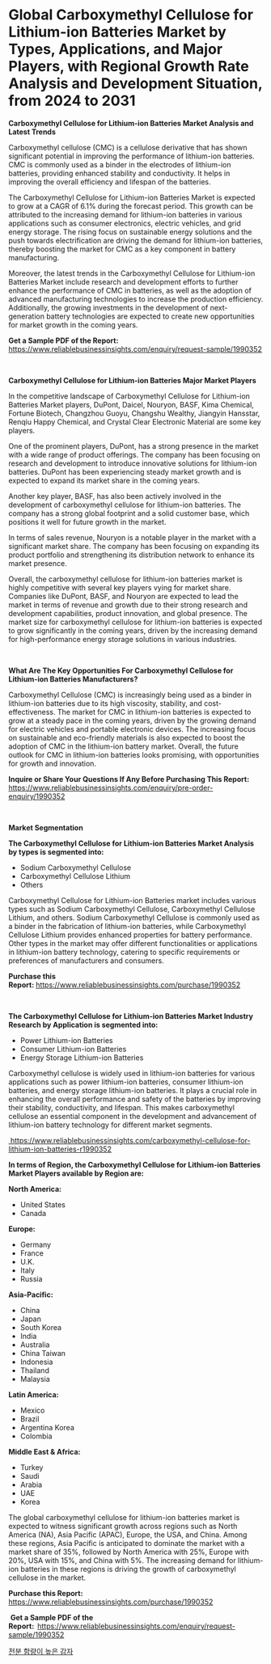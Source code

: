 <p><h1>Global Carboxymethyl Cellulose for Lithium-ion Batteries Market by Types, Applications, and Major Players, with Regional Growth Rate Analysis and Development Situation, from 2024 to 2031</h1></p><p><strong>Carboxymethyl Cellulose for Lithium-ion Batteries Market Analysis and Latest Trends</strong></p>
<p><p>Carboxymethyl cellulose (CMC) is a cellulose derivative that has shown significant potential in improving the performance of lithium-ion batteries. CMC is commonly used as a binder in the electrodes of lithium-ion batteries, providing enhanced stability and conductivity. It helps in improving the overall efficiency and lifespan of the batteries.</p><p>The Carboxymethyl Cellulose for Lithium-ion Batteries Market is expected to grow at a CAGR of 6.1% during the forecast period. This growth can be attributed to the increasing demand for lithium-ion batteries in various applications such as consumer electronics, electric vehicles, and grid energy storage. The rising focus on sustainable energy solutions and the push towards electrification are driving the demand for lithium-ion batteries, thereby boosting the market for CMC as a key component in battery manufacturing.</p><p>Moreover, the latest trends in the Carboxymethyl Cellulose for Lithium-ion Batteries Market include research and development efforts to further enhance the performance of CMC in batteries, as well as the adoption of advanced manufacturing technologies to increase the production efficiency. Additionally, the growing investments in the development of next-generation battery technologies are expected to create new opportunities for market growth in the coming years.</p></p>
<p><strong>Get a Sample PDF of the Report:&nbsp;</strong> <a href="https://www.reliablebusinessinsights.com/enquiry/request-sample/1990352">https://www.reliablebusinessinsights.com/enquiry/request-sample/1990352</a></p>
<p>&nbsp;</p>
<p><strong>Carboxymethyl Cellulose for Lithium-ion Batteries Major Market Players</strong></p>
<p><p>In the competitive landscape of Carboxymethyl Cellulose for Lithium-ion Batteries Market players, DuPont, Daicel, Nouryon, BASF, Kima Chemical, Fortune Biotech, Changzhou Guoyu, Changshu Wealthy, Jiangyin Hansstar, Renqiu Happy Chemical, and Crystal Clear Electronic Material are some key players.</p><p>One of the prominent players, DuPont, has a strong presence in the market with a wide range of product offerings. The company has been focusing on research and development to introduce innovative solutions for lithium-ion batteries. DuPont has been experiencing steady market growth and is expected to expand its market share in the coming years.</p><p>Another key player, BASF, has also been actively involved in the development of carboxymethyl cellulose for lithium-ion batteries. The company has a strong global footprint and a solid customer base, which positions it well for future growth in the market.</p><p>In terms of sales revenue, Nouryon is a notable player in the market with a significant market share. The company has been focusing on expanding its product portfolio and strengthening its distribution network to enhance its market presence.</p><p>Overall, the carboxymethyl cellulose for lithium-ion batteries market is highly competitive with several key players vying for market share. Companies like DuPont, BASF, and Nouryon are expected to lead the market in terms of revenue and growth due to their strong research and development capabilities, product innovation, and global presence. The market size for carboxymethyl cellulose for lithium-ion batteries is expected to grow significantly in the coming years, driven by the increasing demand for high-performance energy storage solutions in various industries.</p></p>
<p>&nbsp;</p>
<p><strong>What Are The Key Opportunities For Carboxymethyl Cellulose for Lithium-ion Batteries Manufacturers?</strong></p>
<p><p>Carboxymethyl Cellulose (CMC) is increasingly being used as a binder in lithium-ion batteries due to its high viscosity, stability, and cost-effectiveness. The market for CMC in lithium-ion batteries is expected to grow at a steady pace in the coming years, driven by the growing demand for electric vehicles and portable electronic devices. The increasing focus on sustainable and eco-friendly materials is also expected to boost the adoption of CMC in the lithium-ion battery market. Overall, the future outlook for CMC in lithium-ion batteries looks promising, with opportunities for growth and innovation.</p></p>
<p><strong>Inquire or Share Your Questions If Any Before Purchasing This Report:</strong> <a href="https://www.reliablebusinessinsights.com/enquiry/pre-order-enquiry/1990352">https://www.reliablebusinessinsights.com/enquiry/pre-order-enquiry/1990352</a></p>
<p>&nbsp;</p>
<p><strong>Market Segmentation</strong></p>
<p><strong>The Carboxymethyl Cellulose for Lithium-ion Batteries Market Analysis by types is segmented into:</strong></p>
<p><ul><li>Sodium Carboxymethyl Cellulose</li><li>Carboxymethyl Cellulose Lithium</li><li>Others</li></ul></p>
<p><p>Carboxymethyl Cellulose for Lithium-ion Batteries market includes various types such as Sodium Carboxymethyl Cellulose, Carboxymethyl Cellulose Lithium, and others. Sodium Carboxymethyl Cellulose is commonly used as a binder in the fabrication of lithium-ion batteries, while Carboxymethyl Cellulose Lithium provides enhanced properties for battery performance. Other types in the market may offer different functionalities or applications in lithium-ion battery technology, catering to specific requirements or preferences of manufacturers and consumers.</p></p>
<p><strong>Purchase this Report:&nbsp;</strong><a href="https://www.reliablebusinessinsights.com/purchase/1990352">https://www.reliablebusinessinsights.com/purchase/1990352</a></p>
<p>&nbsp;</p>
<p><strong>The Carboxymethyl Cellulose for Lithium-ion Batteries Market Industry Research by Application is segmented into:</strong></p>
<p><ul><li>Power Lithium-ion Batteries</li><li>Consumer Lithium-ion Batteries</li><li>Energy Storage Lithium-ion Batteries</li></ul></p>
<p><p>Carboxymethyl cellulose is widely used in lithium-ion batteries for various applications such as power lithium-ion batteries, consumer lithium-ion batteries, and energy storage lithium-ion batteries. It plays a crucial role in enhancing the overall performance and safety of the batteries by improving their stability, conductivity, and lifespan. This makes carboxymethyl cellulose an essential component in the development and advancement of lithium-ion battery technology for different market segments.</p></p>
<p><a href="https://www.reliablebusinessinsights.com/carboxymethyl-cellulose-for-lithium-ion-batteries-r1990352">&nbsp;https://www.reliablebusinessinsights.com/carboxymethyl-cellulose-for-lithium-ion-batteries-r1990352</a></p>
<p><strong>In terms of Region, the Carboxymethyl Cellulose for Lithium-ion Batteries Market Players available by Region are:</strong></p>
<p>
    <p> <strong> North America: </strong>
        <ul>
            <li>United States</li>
            <li>Canada</li>
        </ul>
        </p> 
    <p> <strong> Europe: </strong>
        <ul>
            <li>Germany</li>
            <li>France</li>
            <li>U.K.</li>
            <li>Italy</li>
            <li>Russia</li>
        </ul>
        </p> 
    <p> <strong> Asia-Pacific: </strong>
        <ul>
            <li>China</li>
            <li>Japan</li>
            <li>South Korea</li>
            <li>India</li>
            <li>Australia</li>
            <li>China Taiwan</li>
            <li>Indonesia</li>
            <li>Thailand</li>
            <li>Malaysia</li>
        </ul>
        </p> 
    <p> <strong> Latin America: </strong>
        <ul>
            <li>Mexico</li>
            <li>Brazil</li>
            <li>Argentina Korea</li>
            <li>Colombia</li>
        </ul>
        </p> 
    <p> <strong> Middle East & Africa: </strong>
        <ul>
            <li>Turkey</li>
            <li>Saudi</li>
            <li>Arabia</li>
            <li>UAE</li>
            <li>Korea</li>
        </ul>
    </p>
    </p>
<p><p>The global carboxymethyl cellulose for lithium-ion batteries market is expected to witness significant growth across regions such as North America (NA), Asia Pacific (APAC), Europe, the USA, and China. Among these regions, Asia Pacific is anticipated to dominate the market with a market share of 35%, followed by North America with 25%, Europe with 20%, USA with 15%, and China with 5%. The increasing demand for lithium-ion batteries in these regions is driving the growth of carboxymethyl cellulose in the market.</p></p>
<p><strong>Purchase this Report: </strong><a href="https://www.reliablebusinessinsights.com/purchase/1990352">https://www.reliablebusinessinsights.com/purchase/1990352</a></p>
<p>&nbsp;<strong>Get a Sample PDF of the Report:&nbsp;&nbsp;</strong><a href="https://www.reliablebusinessinsights.com/enquiry/request-sample/1990352">https://www.reliablebusinessinsights.com/enquiry/request-sample/1990352</a></p>
<p><strong></strong></p>
<p><p><a href="https://medium.com/@lizaheller2023/%EA%B8%80%EB%A1%9C%EB%B2%8C-%EA%B3%A0%EC%A0%84%EB%B6%84%EB%A7%90-%EA%B0%90%EC%9E%90-%EC%8B%9C%EC%9E%A5%EC%9D%80-2024%EB%85%84%EB%B6%80%ED%84%B0-2031%EB%85%84%EA%B9%8C%EC%A7%80-%EC%9D%98-%EC%97%B0%ED%8F%89%EA%B7%A0-%EC%84%B1%EC%9E%A5%EB%A5%A0%EB%A1%9C-%EC%84%B1%EC%9E%A5%ED%95%A0-%EA%B2%83%EC%9C%BC%EB%A1%9C-%EC%98%88%EC%83%81%EB%90%A9%EB%8B%88%EB%8B%A4-a196e281920b">전분 함량이 높은 감자</a></p></p>